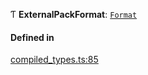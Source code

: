 Ƭ **ExternalPackFormat**: [`Format`](../interfaces/Format.md)

#### Defined in

[compiled_types.ts:85](https://github.com/coda/packs-sdk/blob/main/compiled_types.ts#L85)
